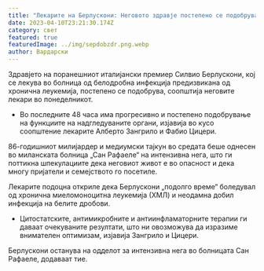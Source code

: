```yaml
---
title: "Лекарите на Берлускони: Неговото здравје постепено се подобрува"
date: 2023-04-10T23:21:30.174Z
category: свет
featured: true
featuredImage: ../img/sepdobzdr.png.webp
author: Вардарски
---
```


Здравјето на поранешниот италијански премиер Силвио Берлускони, кој се лекува во болница од белодробна инфекција предизвикана од хронична леукемија, постепено се подобрува, соопштија неговите лекари во понеделникот.

- Во последните 48 часа има прогресивно и постепено подобрување на функциите на надгледуваните органи, изјавија во кусо соопштение лекарите Алберто Зангрило и Фабио Цицери.

86-годишниот милијардер и медиумски тајкун во средата беше однесен во миланската болница „Сан Рафаеле“ на интензивна нега, што ги поттикна шпекулациите дека неговиот живот е во опасност и дека многу пријатели и семејството го посетиле.

Лекарите подоцна откриле дека Берлускони „подолго време“ боледувал од хронична миеломоноцитна леукемија (ХМЛ) и неодамна добил инфекција на белите дробови.

- Цитостатските, антимикробните и антиинфламаторните терапии ги даваат очекуваните резултати, што ни овозможува да изразиме внимателен оптимизам, изјавија Зангрило и Цицери.

Берлускони останува на одделот за интензивна нега во болницата Сан Рафаеле, додаваат тие.
